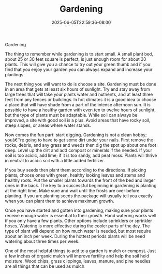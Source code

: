 ﻿---
title: "Gardening"
date: 2025-06-05T22:59:36-08:00
description: "Gardening Tips for Web Success"
featured_image: "/images/Gardening.jpg"
tags: ["Gardening"]
---

Gardening 
      
The thing to remember while gardening is to start small.  A small plant bed, about 25 or 30 feet square is perfect, is just enough room for about 30 plants.  This will give you a chance to try out your green thumb and if you find that you enjoy your garden you can always expand and increase your plantings.

The next thing you will want to do is choose a site. Gardening must be done in an area that gets at least six hours of sunlight.  Try and stay away from large trees that will take your plants water and nutrients, and at least three feet from any fences or buildings.  In hot climates it is a good idea to choose a place that will have shade from a part of the intense afternoon sun.  It is possible to have a healthy garden with even ten to twelve hours of sunlight, but the type of plants must be adaptable.  While soil can always be improved, a site with good soil is a plus.  Avoid areas that have rocky soil, steep slopes, or areas where water stands.

Now comes the fun part: start digging.  Gardening is not a clean hobby; youâ€™re going to have to get some dirt under your nails.  First remove the rocks, debris, and any grass and weeds then dig the spot up about one foot deep.  Level up the dirt and add compost or minerals if the needed.  If your soil is too acidic, add lime; if it is too sandy, add peat moss.  Plants will thrive in neutral to acidic soil with a little added fertilizer.

If you buy seeds then plant them according to the directions.  If picking plants, choose ones with green, healthy looking leaves and stems and healthy roots.  Put the smaller plants towards the front of the bed and larger ones in the back.  The key to a successful beginning in gardening is planting at the right time.  Make sure and wait until the frosts are over before planting.  If you are planting seeds the package will usually tell you exactly when you can plant them to achieve maximum growth.

Once you have started and gotten into gardening, making sure your plants receive enough water is essential to their growth.  Hand watering works well if you only have a few plants.  Other options include sprinklers or sprinkler hoses.  Watering is more effective during the cooler parts of the day.  The type of plant will depend on how much water is needed, but most require about an inch per week.  During the hottest periods plants will be need watering about three times per week.

One of the most helpful things to add to a garden is mulch or compost.  Just a few inches of organic mulch will improve fertility and help the soil hold moisture.  Wood chips, grass clippings, leaves, manure, and pine needles are all things that can be used as mulch.  

